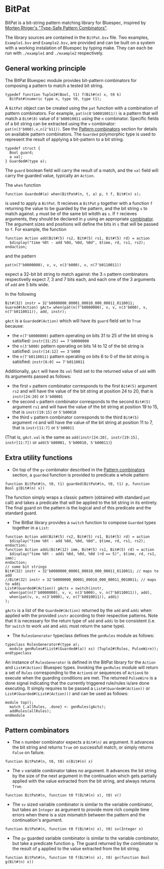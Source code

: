 # BitPat
BitPat is a bit-string pattern matching library for Bluespec, inspired by [Morten Rhiger's "Type-Safe Pattern Combinators"](https://www.cambridge.org/core/journals/journal-of-functional-programming/article/type-safe-pattern-combinators/1E3D0890F2ED1B70F80722A732756910).

The library sources are contained in the `BitPat.bsv` file. Two examples, `Example1.bsv` and `Example2.bsv`, are provided and can be built on a system with a working instalation of Bluespec by typing make. They can each be run with `./example1` and `./example2` respectively.

## General working principle
The BitPat Bluespec module provides bit-pattern combinators for composing a pattern to match a tested bit string.
```bsv
typedef function Tuple2#(Bool, t1) f(Bit#(n) x, t0 k)
  BitPat#(numeric type n, type t0, type t1);
```
A `BitPat` object can be created using the `pat` function with a combination of pattern combinators.
For example, `pat(n(8'b00010011))` is a pattern that will match a `Bit#(8)` value of `8'b00010011` using the `n` combinator.
Specific fields of a bit string can be extracted using the `v` combinator: `pat(n(3'b000),v,n(2'b11))`.
See the [Pattern combinators](#Pattern-combinators) section for details on available pattern combinators. The `Guarded` polymorphic type is used to represent the result of applying a bit-pattern to a bit string.
```bsv
typedef struct {
  Bool guard;
  a val;
} Guarded#(type a);
```
The `guard` boolean field will carry the result of a match, and the `val` field will carry the guarded value, typically an `Action`.

The `when` function
```bsv
function Guarded#(a) when(BitPat#(n, t, a) p, t f, Bit#(n) s);
```
is used to apply a `BitPat`. It recieves a `BitPat` `p` together with a function `f` returning the value to be guarded by the pattern, and the bit string `s` to match against.
`p` must be of the same bit witdth as `s`. If `f` recieves arguments, they should be declared in `p` using an appropriate [combinator](#Pattern-combinators). The argument sizes and positions will define the bits in `s` that will be passed to `f`. For example, the function
```bsv
function Action add(Bit#(5) rs2, Bit#(5) rs1, Bit#(5) rd) = action
  $display("time %0t - add %0d, %0d, %0d", $time, rd, rs1, rs2);
endaction;
```
and the pattern
```bsv
pat(n(7'b0000000), v, v, n(3'b000), v, n(7'b0110011))
```
expect a 32-bit bit string to match against: the 3 `n` pattern combinators respectivelly expect 7, 3 and 7 bits each, and each one of the 3 arguments of `add` are 5 bits wide.

In the following
```bsv
Bit#(32) instr = 32'b0000000_00001_00010_000_00011_0110011;
Guared#(Action) gAct= when(pat(n(7'b0000000), v, v, n(3'b000), v, n(7'b0110011)), add, instr);
```
`gAct` is a `Guarded#(Action)` which will have its `guard` field set to `True` because:

* the `n(7'b0000000)` pattern operating on bits 31 to 25 of the bit string is satisfied: `instr[31:25] == 7'b0000000`
* the `n(3'b000)` pattern operating on bits 14 to 12 of the bit string is satisfied: `instr[14:12] == 3'b000`
* the `n(7'b0110011)` pattern operating on bits 6 to 0 of the bit string is satisfied: `instr[6:0] == 7'b0110011`

Additionally, `gAct` will have its `val` field set to the returned value of `add` with its arguments passed as follows:

* the first `v` pattern combinator corresponds to the first `Bit#(5)` argument `rs2` and will have the value of the bit string at position 24 to 20, that is `instr[24:20]` or `5'b00001`
* the second `v` pattern combinator corresponds to the second `Bit#(5)` argument `rs1` and will have the value of the bit string at position 19 to 15, that is `instr[19:15]` or `5'b00010`
* the third `v` pattern combinator corresponds to the third `Bit#(5)` argument `rd` and will have the value of the bit string at position 11 to 7, that is `instr[11:7]` or `5'b00011`

(That is, `gAct.val` is the same as `add(instr[24:20], instr[19:15], instr[11:7])` or `add(5'b00001, 5'b00010, 5'b00011)`)

## Extra utility functions
* On top of the `gv` combinator described in the [Pattern combinators](#Pattern-combinators) section, a `guarded` function is provided to predicate a whole pattern:
```bsv
function BitPat#(n, t0, t1) guarded(BitPat#(n, t0, t1) p, function Bool g(Bit#(n) x))
```
The function simply wraps a classic pattern (obtained with standard `pat` call) and takes a predicate that will be applied to the bit string in its entirety. The final guard on the pattern is the logical and of this predicate and the standard guard.
* The BitBat library provides a `switch` function to compose `Guarded` types together in a `List`:
```bsv
function Action add(Bit#(5) rs2, Bit#(5) rs1, Bit#(5) rd) = action
  $display("time %0t - add %0d, %0d, %0d", $time, rd, rs1, rs2);
endaction;
function Action addi(Bit#(12) imm, Bit#(5) rs1, Bit#(5) rd) = action
  $display("time %0t - addi %0d, %0d, %0d (rd == 5)", $time, rd, rs1, imm);
endaction;
// some bit strings
Bit#(32) instr = 32'b0000000_00001_00010_000_00011_0110011; // maps to add
//Bit#(32) instr = 32'b0000000_00001_00010_000_00011_0010011; // maps to addi
List#(Guarded#(Action)) gActs = switch(instr,
  when(pat(n(7'b0000000), v, v, n(3'b000), v, n(7'b0110011)), add),
  when(pat(v, v, n(3'b000), v, n(7'b0010011)), addi)
);
```
`gActs` is a list of the `Guarded#(Action)` returned by the `add` and `addi` when applied with the provided `instr` according to their respective patterns. Note that it is necessary for the return type of `add` and `addi` to be consistent (i.e. for `switch` to work `add` and `addi` must return the same type).

* The `RulesGenerator` typeclass defines the `genRules` module as follows:
```bsv
typeclass RulesGenerator#(type a);
  module genRules#(List#(Guarded#(a)) xs) (Tuple2#(Rules, PulseWire));
endtypeclass
```
An instance of `RulesGenerator` is defined in the BitPat library for the `Action` and `List#(Action)` Bluespec types. Invoking the `genRules` module will return a set of `Rules` corresponding to the `Action`s or sequences of `Action`s to execute when the guarding conditions are met. The returned `PulseWire` is a done signal indicating that the currently triggered rule/rules is/are done executing. It simply requires to be passed a `List#(Guarded#(Action))` or `List#(Guarded#(List#(Action)))` and can be used as follows:
```bsv
module top();
  match {.allRules, .done} <- genRules(gActs);
  addRules(allRules);
endmodule
```

## Pattern combinators
* The `n` number combinator expects a `Bit#(n)` as argument. It advances the bit string and returns `True` on successfull match, or simply returns `False` on failure.
```bsv
function BitPat#(n, t0, t0) n(Bit#(n) x)
```
* The `v` variable combinator takes no argument. It advances the bit string by the size of the next argument in the continuation which gets partially applied with the value extracted from the bit string, and always returns `True`.
```bsv
function BitPat#(n, function t0 f(Bit#(n) x), t0) v()
```
* The `sv` sized variable combinator is similar to the variable combinator, but takes an `Integer` as argument to provide more rich compile time errors when there is a size mismatch between the pattern and the continuation's argument.
```bsv
function BitPat#(n, function t0 f(Bit#(n) x), t0) sv(Integer x)
```
* The `gv` guarded variable combinator is similar to the variable combinator, but take a predicate function `g`. The guard returned by the combinator is the result of `g` applied to the value extracted from the bit string.
```bsv
function BitPat#(n, function t0 f(Bit#(n) x), t0) gv(function Bool g(Bit#(n) x))
```
